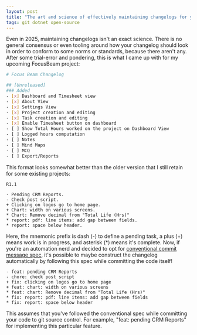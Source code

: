 ```yaml
---
layout: post
title: "The art and science of effectively maintaining changelogs for your project"
tags: git dotnet open-source
---
```

Even in 2025, maintaining changelogs isn't an exact science. There is no general consensus or even tooling around how your changelog should look in order to conform to some norms or standards, because there aren't any. After some trial-error and pondering, this is what I came up with for my upcoming FocusBeam project:

```bash
# Focus Beam Changelog

## [Unreleased]
### Added
- [x] Dashboard and Timesheet view
- [x] About View
- [x] Settings View
- [x] Project creation and editing
- [x] Task creation and editing
- [x] Enable Timesheet button on dashboard
- [ ] Show Total Hours worked on the project on Dashboard View
- [ ] Logged hours computation
- [ ] Notes
- [ ] Mind Maps
- [ ] MCQ
- [ ] Export/Reports
```

This format looks somewhat better than the older version that I still retain for some existing projects:

	R1.1

	- Pending CRM Reports.
	- Check post script.
	+ Clicking on logos go to home page.
	+ Chart: width on various screens.
	* Chart: Remove decimal from "Total Life (Hrs)"
	* report: pdf: line items: add gap between fields.
	* report: space below header.

Here, the mnemonic prefix is dash (-) to define a pending task, a plus (+) means work is in progress, and asterisk (*) means it's complete. Now, if you're an automation nerd and decided to opt for [conventional commit message spec](/blog/2019/06/how-to-enforce-conventional-commit-messages-using-git-hooks.html), it's possible to maybe construct the changelog automatically by following this spec while committing the code itself!

	- feat: pending CRM Reports
	- chore: check post script
	+ fix: clicking on logos go to home page
	+ feat: chart: width on various screens
	* feat: chart: Remove decimal from "Total Life (Hrs)"
	* fix: report: pdf: line items: add gap between fields
	* fix: report: space below header

This assumes that you've followed the conventional spec while committing your code to git source control. For example, "feat: pending CRM Reports" for implementing this particular feature.